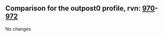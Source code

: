 ## Comparison for the outpost0 profile, rvn: [970](https://github.com/PRO100KatYT/FortniteProfileRevisions/tree/main/profiles/outpost0/970%20outpost0.json)-[972](https://github.com/PRO100KatYT/FortniteProfileRevisions/tree/main/profiles/outpost0/972%20outpost0.json)

No changes
